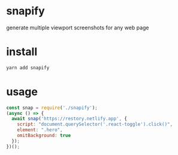# snapify
generate multiple viewport screenshots for any web page

# install
```bash
yarn add snapify
```

# usage
```js
const snap = require('./snapify');
(async () => {
  await snap('https://restory.netlify.app', {
    script: "document.querySelector('.react-toggle').click()",
    element: ".hero",
    omitBackground: true
  });
})();
```